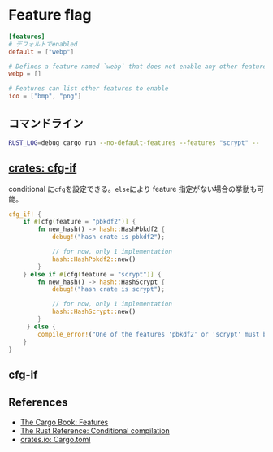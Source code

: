 # Feature flag

```cargo.toml
[features]
# デフォルトでenabled
default = ["webp"]

# Defines a feature named `webp` that does not enable any other features.
webp = []

# Features can list other features to enable
ico = ["bmp", "png"]
```

## コマンドライン

```sh
RUST_LOG=debug cargo run --no-default-features --features "scrypt" -- ./config/settings.toml -d
```

## [crates: cfg-if](https://crates.io/crates/cfg-if)

conditional に`cfg`を設定できる。`else`により feature 指定がない場合の挙動も可能。

```rs
cfg_if! {
    if #[cfg(feature = "pbkdf2")] {
        fn new_hash() -> hash::HashPbkdf2 {
            debug!("hash crate is pbkdf2");

            // for now, only 1 implementation
            hash::HashPbkdf2::new()
        }
    } else if #[cfg(feature = "scrypt")] {
        fn new_hash() -> hash::HashScrypt {
            debug!("hash crate is scrypt");

            // for now, only 1 implementation
            hash::HashScrypt::new()
        }
     } else {
        compile_error!("One of the features 'pbkdf2' or 'scrypt' must be enabled");
    }
}
```

## cfg-if

## References

- [The Cargo Book: Features](https://doc.rust-lang.org/cargo/reference/features.html)
- [The Rust Reference: Conditional compilation](https://doc.rust-lang.org/reference/conditional-compilation.html)
- [crates.io: Cargo.toml](https://github.com/rust-lang/crates.io/blob/main/Cargo.toml)

